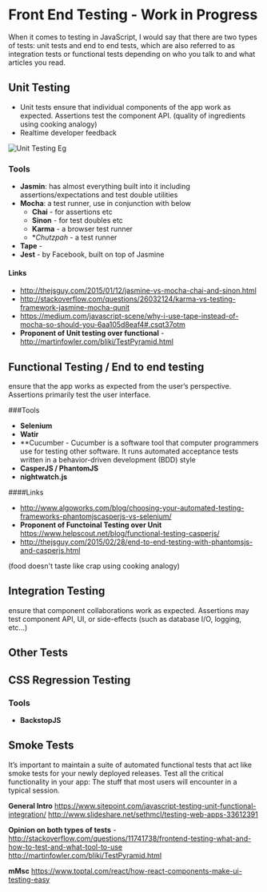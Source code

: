 # Front End Testing - Work in Progress 
When it comes to testing in JavaScript, I would say that there are two types of tests: unit tests and end to end tests, which are also referred to as integration tests or functional tests depending on who you talk to and what articles you read. 

## Unit Testing
   - Unit tests ensure that individual components of the app work as expected. Assertions test the component API.  (quality of ingredients using cooking analogy)
   - Realtime developer feedback


   ![Unit Testing Eg](https://dab1nmslvvntp.cloudfront.net/wp-content/uploads/2016/04/1461566883dev-console-animated-small.gif)

### Tools

- **Jasmin**:  has almost everything built into it including assertions/expectations and test double utilities 
- **Mocha**:  a test runner, use in conjunction with below
   - **Chai** - for assertions etc
   - **Sinon** - for test doubles etc
   - **Karma** - a browser test runner
   - **Chutzpah* - a test runner
- **Tape** - 
- **Jest** - by  Facebook, built on top of Jasmine
    
#### Links 
- http://thejsguy.com/2015/01/12/jasmine-vs-mocha-chai-and-sinon.html
- http://stackoverflow.com/questions/26032124/karma-vs-testing-framework-jasmine-mocha-qunit
- https://medium.com/javascript-scene/why-i-use-tape-instead-of-mocha-so-should-you-6aa105d8eaf4#.csqt37otm
- **Proponent of Unit testing over functional** - http://martinfowler.com/bliki/TestPyramid.html


## Functional Testing / End to end testing
ensure that the app works as expected from the user’s perspective. Assertions primarily test the user interface.

###Tools
- **Selenium**
- **Watir**
- **Cucumber - Cucumber is a software tool that computer programmers use for testing other software. It runs automated acceptance tests written in a behavior-driven development (BDD) style
- **CasperJS / PhantomJS**
- **nightwatch.js**

####Links
- http://www.algoworks.com/blog/choosing-your-automated-testing-frameworks-phantomjscasperjs-vs-selenium/
- **Proponent of Functoinal Testing over Unit** https://www.helpscout.net/blog/functional-testing-casperjs/
- http://thejsguy.com/2015/02/28/end-to-end-testing-with-phantomsjs-and-casperjs.html


(food doesn't taste like crap using cooking analogy)

## Integration Testing
ensure that component collaborations work as expected. Assertions may test component API, UI, or side-effects (such as database I/O, logging, etc…)


## Other Tests


## CSS Regression Testing
### Tools
- **BackstopJS**

## Smoke Tests
It’s important to maintain a suite of automated functional tests that act like smoke tests for your newly deployed releases. Test all the critical functionality in your app: The stuff that most users will encounter in a typical session.


**General Intro** 
https://www.sitepoint.com/javascript-testing-unit-functional-integration/
http://www.slideshare.net/sethmcl/testing-web-apps-33612391

**Opinion on both types of tests** - http://stackoverflow.com/questions/11741738/frontend-testing-what-and-how-to-test-and-what-tool-to-use
http://martinfowler.com/bliki/TestPyramid.html

**mMsc**
https://www.toptal.com/react/how-react-components-make-ui-testing-easy


